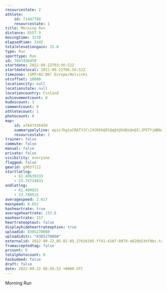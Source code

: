 ```yaml
---
resourcestate: 2
athlete:
    id: 71447788
    resourcestate: 1
title: Morning Run
distance: 8557.9
movingtime: 3270
elapsedtime: 3342
totalelevationgain: 32.8
type: Run
sporttype: Run
id: 7847436450
startdate: 2022-09-22T03:56:52Z
startdatelocal: 2022-09-22T06:56:52Z
timezone: (GMT+02:00) Europe/Helsinki
utcoffset: 10800
locationcity: null
locationstate: null
locationcountry: Finland
achievementcount: 0
kudoscount: 3
commentcount: 0
athletecount: 1
photocount: 0
map:
    id: a7847436450
    summarypolyline: epivJkg}oCRATYJC\]VCRSh@Ol@q@t@Sd@i@n@I\JPETYj@Bb@KZSJ@d@KRHJJHAVOR]Tm@GmBOsA?aDCm@YyAAcAJe@PIFIJgAHuBGoEBy@Cm@S}@KI_@?IOIs@YuAKy@KgCO}F]kHBGRONCTDPZFRFl@?VKz@BJJSRm@Xi@Jg@B[Ja@?}@Gs@?k@Ga@Ai@DiCAeEHe@A{AC{@Ea@?w@Ei@?m@GQCUAc@Bm@AeA^gBHi@To@@OCWBu@PuB?aDJ_@b@[RAHTVtBFlAHv@XhANNNFNPFPh@`@ZZPFNNNX`@rAN\d@fBBN@z@NnARbARj@Jl@LVNr@P^d@xANZTx@JTh@`BfAvCNp@HdADPxAhCDrBHlAB|@Dh@R~@h@`AFb@DrA@dDJxFFp@RvAXbADb@@h@F^HbBGlBDn@Fh@HhCN~ALb@PPNX\rBP`@H\N|AJ^x@tA`APn@[f@N`@CFKBQBYCa@A_ALe@LSHC\Lf@ALKLY\aAVqADe@?aBFa@H_@p@iAVSD?FLXn@LDLKb@{@NIRY^UHABECKGMIGO?e@^o@z@c@RiAdCIr@GxAQ~@Yt@q@jAk@XQCe@Tc@b@UDKLe@JU?a@^GAKSo@u@c@Wm@u@]_AW{@m@kAGUMaAMq@EyAKw@Eo@As@FkAAkBCi@i@gDIm@UoAI{ACuCDcBMgDE[c@kAWgAUqBCiAIsA?gAQkBGUEEUFOGOMg@uAO_AUg@UcA]u@U_AKQMc@a@_BSe@SaAi@_BSmAMqBe@oA[kBe@kAq@k@y@k@Yg@]_AMk@MiACu@QcAGKIAOHKTQ~CIr@UjAEr@E`@EJWT[Bi@J]Vm@Lg@h@c@RURmPaBTCZnAKOIIKFQKs@@YTKN?b@ALk@b@]JQ\LfENxAJpJLjAHrCBVFTJPf@f@\Rj@h@TF^`@ZtAh@vCZr@\h@vApAd@VTZb@\R\PBHJTJTh@HDNT\NZGf@UVSFB|ASRURCVXPh@FXHvAE^I^OXCN@ZHp@JrBBvC@LIpDGj@W`@[v@CP[r@Gh@IZQXQFQXy@h@w@Tg@V}AVMFKLKOu@Pg@G_@FsA\]Hm@l@m@QQJcCVs@TaARIFGNCj@EVUz@Wb@Uf@u@dAe@h@q@Ug@NWc@K_@
    resourcestate: 2
trainer: false
commute: false
manual: false
private: false
visibility: everyone
flagged: false
gearid: g9037112
startlatlng:
    - 61.49639333
    - 23.74724833
endlatlng:
    - 61.499655
    - 23.748515
averagespeed: 2.617
maxspeed: 8.652
hasheartrate: true
averageheartrate: 133.6
maxheartrate: 157
heartrateoptout: false
displayhideheartrateoption: true
uploadid: 8385270060
uploadidstr: "8385270060"
externalid: 2022-09-22_05-02-05_27636195-ff41-416f-8079-e620b534f9bc.tcx
fromacceptedtag: false
prcount: 0
totalphotocount: 0
haskudoed: false
draft: false
date: 2022-09-22 06:56:52 +0000 UTC
---
```

Morning Run